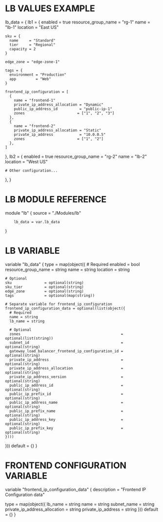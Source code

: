 # LB VALUES EXAMPLE
lb_data = {
  lb1 = {
    enabled           = true
    resource_group_name = "rg-1"
    name              = "lb-1"
    location          = "East US"

    sku = {
      name     = "Standard"
      tier     = "Regional"
      capacity = 2
    }

    edge_zone = "edge-zone-1"

    tags = {
      environment = "Production"
      app         = "Web"
    }

    frontend_ip_configuration = [
      {
        name = "frontend-1"
        private_ip_address_allocation = "Dynamic"
        public_ip_address_id          = "public-ip-1"
        zones                        = ["1", "2", "3"]
      },
      {
        name = "frontend-2"
        private_ip_address_allocation = "Static"
        private_ip_address            = "10.0.0.5"
        zones                        = ["1", "2"]
      },
    ]
  },
  lb2 = {
    enabled           = true
    resource_group_name = "rg-2"
    name              = "lb-2"
    location          = "West US"

    # Other configuration...
  },
}


# LB MODULE REFERENCE
module "lb" {
        source = "./Modules/lb"

        lb_data = var.lb_data
}

# LB VARIABLE
variable "lb_data" {
  type = map(object({
    # Required
    enabled           = bool
    resource_group_name = string
    name              = string
    location          = string

    # Optional
    sku               = optional(string)
    sku_tier          = optional(string)
    edge_zone         = optional(string)
    tags              = optional(map(string))

    # Separate variable for frontend_ip_configuration
    frontend_ip_configuration_data = optional(list(object({
      # Required
      name = string
      lb_name = string

      # Optional
      zones                                              = optional(list(string))
      subnet_id                                          = optional(string)
      gateway_load_balancer_frontend_ip_configuration_id = optional(string)
      private_ip_address                                 = optional(string)
      private_ip_address_allocation                      = optional(string)
      private_ip_address_version                         = optional(string)
      public_ip_address_id                               = optional(string)
      public_ip_prefix_id                                = optional(string)
      public_ip_address_name                             = optional(string)
      public_ip_prefix_name                              = optional(string)
      public_ip_address_key                              = optional(string)
      public_ip_prefix_key                               = optional(string)
    })))
  }))
  default = {}
}

# FRONTEND CONFIGURATION VARIABLE
variable "frontend_ip_configuration_data" {
  description = "Frontend IP Configuration data"

  type = map(object({
    lb_name                          = string
    name                             = string
    subnet_name                      = string
    private_ip_address_allocation    = string
    private_ip_address               = string
  }))
  default = {}
}
